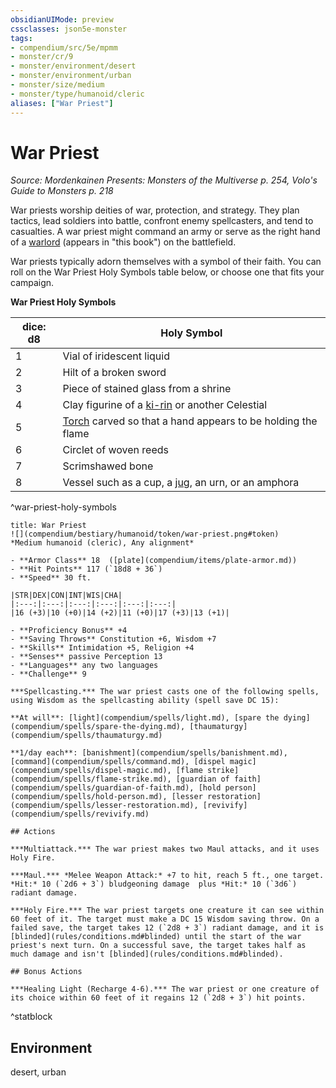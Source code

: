 ```yaml
---
obsidianUIMode: preview
cssclasses: json5e-monster
tags:
- compendium/src/5e/mpmm
- monster/cr/9
- monster/environment/desert
- monster/environment/urban
- monster/size/medium
- monster/type/humanoid/cleric
aliases: ["War Priest"]
---
```

# War Priest
*Source: Mordenkainen Presents: Monsters of the Multiverse p. 254, Volo's Guide to Monsters p. 218*  

War priests worship deities of war, protection, and strategy. They plan tactics, lead soldiers into battle, confront enemy spellcasters, and tend to casualties. A war priest might command an army or serve as the right hand of a [warlord](b_warlord-mpmm.md) (appears in "this book") on the battlefield.

War priests typically adorn themselves with a symbol of their faith. You can roll on the War Priest Holy Symbols table below, or choose one that fits your campaign.

**War Priest Holy Symbols**

| dice: d8 | Holy Symbol |
|----------|-------------|
| 1 | Vial of iridescent liquid |
| 2 | Hilt of a broken sword |
| 3 | Piece of stained glass from a shrine |
| 4 | Clay figurine of a [ki-rin](2.%20GM%20Tools/5eTools%20Compendium%20&%20Rules/z_compendium/bestiary/celestial/b_ki-rin-mpmm.md) or another Celestial |
| 5 | [Torch](torch.md) carved so that a hand appears to be holding the flame |
| 6 | Circlet of woven reeds |
| 7 | Scrimshawed bone |
| 8 | Vessel such as a cup, a [jug](jug.md), an urn, or an amphora |
^war-priest-holy-symbols

```ad-statblock
title: War Priest
![](compendium/bestiary/humanoid/token/war-priest.png#token)
*Medium humanoid (cleric), Any alignment*

- **Armor Class** 18  ([plate](compendium/items/plate-armor.md))
- **Hit Points** 117 (`18d8 + 36`)
- **Speed** 30 ft.

|STR|DEX|CON|INT|WIS|CHA|
|:---:|:---:|:---:|:---:|:---:|:---:|
|16 (+3)|10 (+0)|14 (+2)|11 (+0)|17 (+3)|13 (+1)|

- **Proficiency Bonus** +4
- **Saving Throws** Constitution +6, Wisdom +7
- **Skills** Intimidation +5, Religion +4
- **Senses** passive Perception 13
- **Languages** any two languages
- **Challenge** 9

***Spellcasting.*** The war priest casts one of the following spells, using Wisdom as the spellcasting ability (spell save DC 15):

**At will**: [light](compendium/spells/light.md), [spare the dying](compendium/spells/spare-the-dying.md), [thaumaturgy](compendium/spells/thaumaturgy.md)

**1/day each**: [banishment](compendium/spells/banishment.md), [command](compendium/spells/command.md), [dispel magic](compendium/spells/dispel-magic.md), [flame strike](compendium/spells/flame-strike.md), [guardian of faith](compendium/spells/guardian-of-faith.md), [hold person](compendium/spells/hold-person.md), [lesser restoration](compendium/spells/lesser-restoration.md), [revivify](compendium/spells/revivify.md)

## Actions

***Multiattack.*** The war priest makes two Maul attacks, and it uses Holy Fire.

***Maul.*** *Melee Weapon Attack:* +7 to hit, reach 5 ft., one target. *Hit:* 10 (`2d6 + 3`) bludgeoning damage  plus *Hit:* 10 (`3d6`) radiant damage.

***Holy Fire.*** The war priest targets one creature it can see within 60 feet of it. The target must make a DC 15 Wisdom saving throw. On a failed save, the target takes 12 (`2d8 + 3`) radiant damage, and it is [blinded](rules/conditions.md#blinded) until the start of the war priest's next turn. On a successful save, the target takes half as much damage and isn't [blinded](rules/conditions.md#blinded).

## Bonus Actions

***Healing Light (Recharge 4-6).*** The war priest or one creature of its choice within 60 feet of it regains 12 (`2d8 + 3`) hit points.
```
^statblock

## Environment

desert, urban